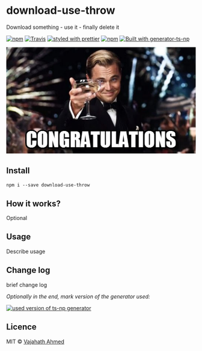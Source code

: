 # download-use-throw
Download something - use it - finally delete it

[![npm](https://img.shields.io/npm/v/download-use-throw.svg)]()
[![Travis](https://img.shields.io/travis/vajahath/download-use-throw.svg)]()
[![styled with prettier](https://img.shields.io/badge/code_style-prettier-ff69b4.svg)](https://github.com/prettier/prettier)
[![npm](https://img.shields.io/npm/dt/download-use-throw.svg)]()
[![Built with generator-ts-np](https://img.shields.io/badge/scaffolding-ts_np-2699ad.svg)](https://github.com/vajahath/generator-ts-np)

![](media/cong.jpg)

## Install
```
npm i --save download-use-throw
```

## How it works?
Optional

## Usage
Describe usage

## Change log
brief change log


*Optionally in the end, mark version of the generator used:*

[![used version of ts-np generator](https://img.shields.io/badge/ts--np-v0.0.23-a5a5a5.svg?style=flat-square)](https://github.com/vajahath/generator-ts-np)

## Licence
MIT &copy; [Vajahath Ahmed](https://twitter.com/vajahath7)
